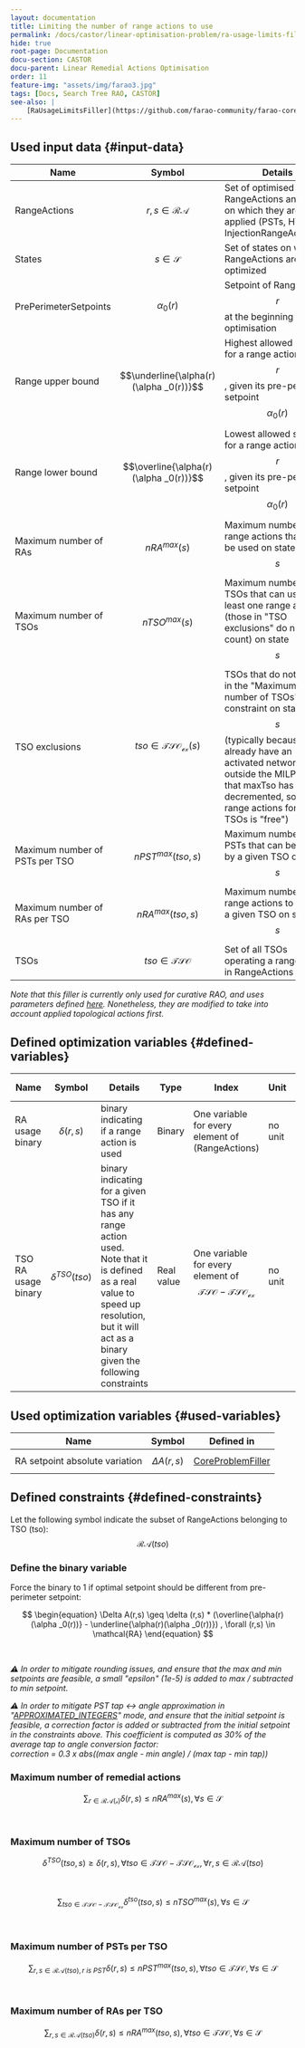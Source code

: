 ```yaml
---
layout: documentation
title: Limiting the number of range actions to use
permalink: /docs/castor/linear-optimisation-problem/ra-usage-limits-filler
hide: true
root-page: Documentation
docu-section: CASTOR
docu-parent: Linear Remedial Actions Optimisation
order: 11
feature-img: "assets/img/farao3.jpg"
tags: [Docs, Search Tree RAO, CASTOR]
see-also: |
    [RaUsageLimitsFiller](https://github.com/farao-community/farao-core/blob/master/ra-optimisation/search-tree-rao/src/main/java/com/powsybl/openrao/searchtreerao/linearoptimisation/algorithms/fillers/RaUsageLimitsFiller.java)
---
```


## Used input data {#input-data}

| Name | Symbol | Details |
|---|---|---|
| RangeActions | $$r,s \in \mathcal{RA}$$ | Set of optimised RangeActions and state on which they are applied (PSTs, HVDCs, InjectionRangeActions...) |
| States | $$s \in \mathcal{S}$$ | Set of states on which RangeActions are optimized |
| PrePerimeterSetpoints | $$\alpha _0(r)$$ | Setpoint of RangeAction $$r$$ at the beginning of the optimisation |
| Range upper bound | $$\underline{\alpha(r)(\alpha _0(r))}$$ | Highest allowed setpoint for a range action $$r$$, given its pre-perimeter setpoint $$\alpha _0(r)$$ |
| Range lower bound | $$\overline{\alpha(r)(\alpha _0(r))}$$ | Lowest allowed setpoint for a range action $$r$$, given its pre-perimeter setpoint $$\alpha _0(r)$$ |
| Maximum number of RAs | $$nRA^{max}(s)$$ | Maximum number of range actions that can be used on state $$s$$|
| Maximum number of TSOs | $$nTSO^{max}(s)$$ | Maximum number of TSOs that can use at least one range action (those in "TSO exclusions" do not count) on state $$s$$|
| TSO exclusions | $$tso \in \mathcal{TSO_{ex}}(s)$$ | TSOs that do not count in the "Maximum number of TSOs" constraint on state $$s$$ (typically because they already have an activated network action outside the MILP, and that maxTso has been decremented, so using range actions for these TSOs is "free") |
| Maximum number of PSTs per TSO | $$nPST^{max}(tso,s)$$ | Maximum number of PSTs that can be used by a given TSO on state $$s$$|
| Maximum number of RAs per TSO | $$nRA^{max}(tso,s)$$ | Maximum number of range actions to use by a given TSO on state $$s$$|
| TSOs | $$tso \in \mathcal{TSO}$$ | Set of all TSOs operating a range action in RangeActions |

*Note that this filler is currently only used for curative RAO, and uses parameters defined [here](/docs/parameters#ra-usage-limits-per-contingency). Nonetheless, they are modified to take into account applied topological actions first.*

## Defined optimization variables {#defined-variables}

| Name | Symbol | Details | Type | Index | Unit | Lower bound | Upper bound |
|---|---|---|---|---|---|---|---|
| RA usage binary | $$\delta(r,s)$$ | binary indicating if a range action is used | Binary | One variable for every element of (RangeActions) | no unit | 0 | 1 |
| TSO RA usage binary | $$\delta^{TSO}(tso)$$ | binary indicating for a given TSO if it has any range action used. <br> Note that it is defined as a real value to speed up resolution, but it will act as a binary given the following constraints | Real value | One variable for every element of $$\mathcal{TSO} - \mathcal{TSO_{ex}}$$ | no unit | 0 | 1 |

## Used optimization variables {#used-variables}

| Name | Symbol | Defined in |
|---|---|---|
| RA setpoint absolute variation | $$\Delta A(r,s)$$ | [CoreProblemFiller](core-problem-filler#defined-variables) |

## Defined constraints {#defined-constraints}

Let the following symbol indicate the subset of RangeActions belonging to TSO (tso): $$\mathcal{RA}(tso)$$

### Define the binary variable

Force the binary to 1 if optimal setpoint should be different from pre-perimeter setpoint: 

$$
\begin{equation}
\Delta A(r,s) \geq \delta (r,s) * (\overline{\alpha(r)(\alpha _0(r))} - \underline{\alpha(r)(\alpha _0(r))})  , \forall (r,s) \in \mathcal{RA}
\end{equation}
$$   

<br>

*⚠️ In order to mitigate rounding issues, and ensure that the max and min setpoints are feasible, a small "epsilon" (1e-5) is added to max / subtracted to min setpoint.*  

*⚠️ In order to mitigate PST tap ↔ angle approximation in "[APPROXIMATED_INTEGERS](/docs/parameters#pst-model)" mode, and ensure that the initial setpoint is feasible, a correction factor is added or subtracted from the initial setpoint in the constraints above. This coefficient is computed as 30% of the average tap to angle conversion factor:*  
*correction = 0.3 x abs((max angle - min angle) / (max tap - min tap))*

### Maximum number of remedial actions

$$
\begin{equation}
\sum_{r \in \mathcal{RA(s)}} \delta (r,s) \leq nRA^{max}(s), \forall s \in \mathcal{S}
\end{equation}
$$   

<br>

### Maximum number of TSOs

$$
\begin{equation}
\delta^{TSO}(tso,s) \geq \delta (r,s), \forall tso \in \mathcal{TSO - TSO_{ex}}, \forall r,s \in \mathcal{RA}(tso)
\end{equation}
$$  

<br>

$$
\begin{equation}
\sum_{tso \in \mathcal{TSO - TSO_{ex}}} \delta^{tso} (tso,s) \leq nTSO^{max}(s), \forall s \in \mathcal{S}
\end{equation}
$$   

<br>

### Maximum number of PSTs per TSO

$$
\begin{equation}
\sum_{r,s \in \mathcal{RA}(tso), r \ is \ PST} \delta (r,s) \leq nPST^{max}(tso,s), \forall tso \in \mathcal{TSO}, \forall s \in \mathcal{S}
\end{equation}
$$   

<br>

### Maximum number of RAs per TSO

$$
\begin{equation}
\sum_{r,s \in \mathcal{RA}(tso)} \delta (r,s) \leq nRA^{max}(tso,s), \forall tso \in \mathcal{TSO}, \forall s \in \mathcal{S}
\end{equation}
$$